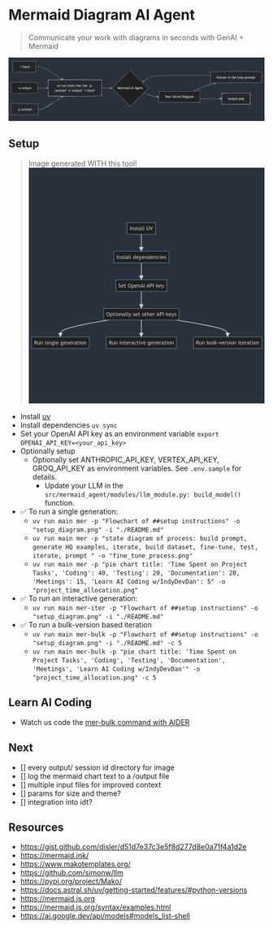 # Mermaid Diagram AI Agent
> Communicate your work with diagrams in seconds with GenAI + Mermaid

![Command Diagram](./imgs/mermaid_ai_agent.png)

## Setup
> Image generated WITH this tool!
![Setup](./imgs/setup.png)
- Install [uv](https://docs.astral.sh/uv/getting-started/installation/)
- Install dependencies `uv sync`
- Set your OpenAI API key as an environment variable `export OPENAI_API_KEY=<your_api_key>`
- Optionally setup 
  - Optionally set ANTHROPIC_API_KEY, VERTEX_API_KEY, GROQ_API_KEY as environment variables. See `.env.sample` for details.
    - Update your LLM in the `src/mermaid_agent/modules/llm_module.py: build_model()` function.
- ✅ To run a single generation: 
  - `uv run main mer -p "Flowchart of ##setup instructions" -o "setup_diagram.png" -i "./README.md"`
  - `uv run main mer -p "state diagram of process: build prompt, generate HQ examples, iterate, build dataset, fine-tune, test, iterate, prompt " -o "fine_tune_process.png"`
  - `uv run main mer -p "pie chart title: 'Time Spent on Project Tasks', 'Coding': 40, 'Testing': 20, 'Documentation': 20, 'Meetings': 15, 'Learn AI Coding w/IndyDevDan': 5" -o "project_time_allocation.png"`
- ✅ To run an interactive generation:
  - `uv run main mer-iter -p "Flowchart of ##setup instructions" -o "setup_diagram.png" -i "./README.md"` 
- ✅ To run a bulk-version based iteration
  - `uv run main mer-bulk -p "Flowchart of ##setup instructions" -o "setup_diagram.png" -i "./README.md" -c 5` 
  - `uv run main mer-bulk -p "pie chart title: 'Time Spent on Project Tasks', 'Coding', 'Testing', 'Documentation', 'Meetings', 'Learn AI Coding w/IndyDevDan'" -o "project_time_allocation.png" -c 5`

## Learn AI Coding
- Watch us code the [mer-bulk command with AIDER](https://youtu.be/ag-KxYS8Vuw)

## Next
- [] every output/ session id directory for image 
- [] log the mermaid chart text to a /output file
- [] multiple input files for improved context
- [] params for size and theme?
- [] integration into idt?


## Resources
- https://gist.github.com/disler/d51d7e37c3e5f8d277d8e0a71f4a1d2e
- https://mermaid.ink/
- https://www.makotemplates.org/
- https://github.com/simonw/llm
- https://pypi.org/project/Mako/
- https://docs.astral.sh/uv/getting-started/features/#python-versions
- https://mermaid.js.org
- https://mermaid.js.org/syntax/examples.html
- https://ai.google.dev/api/models#models_list-shell